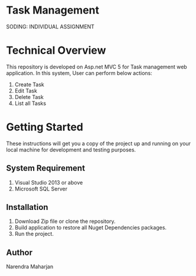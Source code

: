 # Task Management
SODING: INDIVIDUAL ASSIGNMENT


# Technical Overview

This repository is developed on Asp.net MVC 5 for Task management web application. In this system, User can perform below actions:

1. Create Task
2. Edit Task
4. Delete Task
5. List all Tasks



# Getting Started
These instructions will get you a copy of the project up and running on your local machine for development and testing purposes.

## System Requirement
1. Visual Studio 2013 or above
2. Microsoft SQL Server


## Installation


1. Download Zip file or clone the repository.
2. Build application to restore all Nuget Dependencies packages.
3. Run the project.


## Author
Narendra Maharjan




